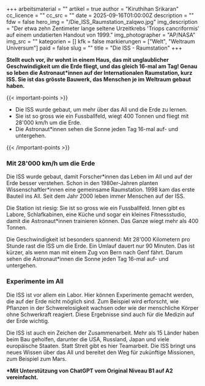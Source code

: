 +++
arbeitsmaterial = ""
artikel = true
author = "Kiruthihan Srikaran"
cc_licence = ""
cc_src = ""
date = 2025-09-16T01:00:00Z
description = ""
fdw = false
hero_img = "/Die_ISS_Raumstation_zalqwo.jpg"
img_description = "Der etwa zehn Zentimeter lange seltene Urzeitkrebs 'Triops cancriformis' auf einem undatierten Handout von 1999."
img_photographer = "AP/NASA"
img_src = ""
kategorien = []
kfk = false
markierungen = ["Welt", "Weltraum Universum"]
paid = false
slug = ""
title = "Die ISS - Raumstation"
+++

**Stellt euch vor, ihr wohnt in einem Haus, das mit unglaublicher Geschwindigkeit um die Erde fliegt, und das gleich 16-mal am Tag! Genau so leben die Astronaut*innen auf der Internationalen Raumstation, kurz ISS. Sie ist das grösste Bauwerk, das Menschen je im Weltraum gebaut haben.**

{{< important-points >}}

<ul>

<li>Die ISS wurde gebaut, um mehr über das All und die Erde zu lernen.
</li>

<li>Sie ist so gross wie ein Fussballfeld, wiegt 400 Tonnen und fliegt mit 28'000 km/h um die Erde.
</li>

<li>Die Astronaut*innen sehen die Sonne jeden Tag 16-mal auf- und untergehen.
</li>

</ul>

{{< /important-points >}}

### Mit 28'000 km/h um die Erde

Die ISS wurde gebaut, damit Forscher\*innen das Leben im All und auf der Erde besser verstehen. Schon in den 1980er-Jahren planten Wissenschaftler*innen eine gemeinsame Raumstation. 1998 kam das erste Bauteil ins All. Seit dem Jahr 2000 leben immer Menschen auf der ISS.

Die Station ist riesig: Sie ist so gross wie ein Fussballfeld. Innen gibt es Labore, Schlafkabinen, eine Küche und sogar ein kleines Fitnessstudio, damit die Astronaut*innen trainieren können. Das Ganze wiegt mehr als 400 Tonnen.

Die Geschwindigkeit ist besonders spannend: Mit 28'000 Kilometern pro Stunde rast die ISS um die Erde. Ein Umlauf dauert nur 90 Minuten. Das ist kürzer, als wenn man mit einem Zug von Bern nach Genf fährt. Darum sehen die Astronaut*innen die Sonne jeden Tag 16-mal auf- und untergehen.
 
### Experimente im All

Die ISS ist vor allem ein Labor. Hier können Experimente gemacht werden, die auf der Erde nicht möglich sind. Zum Beispiel wird erforscht, wie Pflanzen in der Schwerelosigkeit wachsen oder wie der menschliche Körper ohne Schwerkraft reagiert. Diese Ergebnisse sind auch für die Medizin auf der Erde wichtig.

Die ISS ist auch ein Zeichen der Zusammenarbeit. Mehr als 15 Länder haben beim Bau geholfen, darunter die USA, Russland, Japan und viele europäische Staaten. Statt Streit gibt es hier Teamarbeit. Die ISS bringt uns neues Wissen über das All und bereitet den Weg für zukünftige Missionen, zum Beispiel zum Mars.

**\*Mit Unterstützung von ChatGPT vom Original Niveau B1 auf A2 vereinfacht.**
